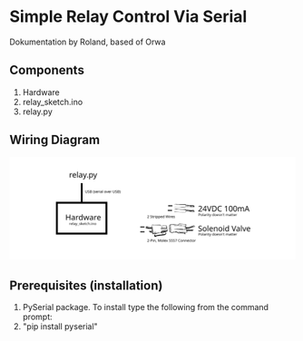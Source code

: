 # Simple Relay Control Via Serial
Dokumentation by Roland, based of Orwa

## Components
1. Hardware
2. relay_sketch.ino
3. relay.py

## Wiring Diagram
![Wiring Diagram](https://raw.githubusercontent.com/Ron-van-Doom/USB-to-Relay/master/Wiring%20Diagram.svg?token=AP6SIGCQMB3DKQGE2CNAZB2642EOM)

## Prerequisites (installation)
1. PySerial package. To install type the following from the command prompt:
1. "pip install pyserial"
